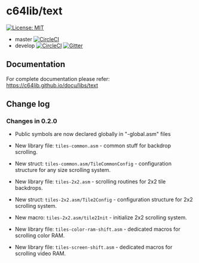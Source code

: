 # c64lib/text
[![License: MIT](https://img.shields.io/badge/License-MIT-yellow.svg)](https://opensource.org/licenses/MIT)
* master [![CircleCI](https://circleci.com/gh/c64lib/text/tree/master.svg?style=svg)](https://circleci.com/gh/c64lib/text/tree/master)
* develop [![CircleCI](https://circleci.com/gh/c64lib/text/tree/develop.svg?style=svg)](https://circleci.com/gh/c64lib/text/tree/develop)
[![Gitter](https://badges.gitter.im/c64lib/community.svg)](https://gitter.im/c64lib/community?utm_source=badge&utm_medium=badge&utm_campaign=pr-badge)

## Documentation
For complete documentation please refer: 
https://c64lib.github.io/docu/libs/text

## Change log
### Changes in 0.2.0

* Public symbols are now declared globally in "-global.asm" files

* New library file: `tiles-common.asm` - common stuff for backdrop scrolling.
* New struct: `tiles-common.asm/TileCommonConfig` - configuration structure for any size scrolling system.

* New library file: `tiles-2x2.asm` - scrolling routines for 2x2 tile backdrops.
* New struct: `tiles-2x2.asm/Tile2Config` - configuration structure for 2x2 scrolling system.
* New macro: `tiles-2x2.asm/tile2Init` - initialize 2x2 scrolling system.

* New library file: `tiles-color-ram-shift.asm` - dedicated macros for scrolling color RAM.

* New library file: `tiles-screen-shift.asm` - dedicated macros for scrolling video RAM.
